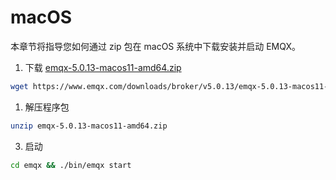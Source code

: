 # macOS

本章节将指导您如何通过 zip 包在 macOS 系统中下载安装并启动 EMQX。

1. 下载 [emqx-5.0.13-macos11-amd64.zip](https://www.emqx.com/downloads/broker/v5.0.13/emqx-5.0.13-macos11-amd64.zip)

```bash
wget https://www.emqx.com/downloads/broker/v5.0.13/emqx-5.0.13-macos11-amd64.zip
```

1. 解压程序包

```bash
unzip emqx-5.0.13-macos11-amd64.zip
```

3. 启动

```bash
cd emqx && ./bin/emqx start
```
